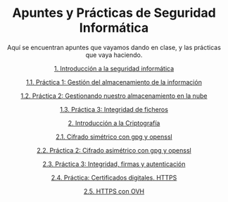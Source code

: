 <div align="center">

# Apuntes y Prácticas de Seguridad Informática

Aquí se encuentran apuntes que vayamos dando en clase, y las prácticas que vaya
haciendo.

[1. Introducción a la seguridad informática](./Introducciónalainformática.md)

   [1.1. Práctica 1: Gestión del almacenamiento de la información](./Práctica1Gestiondelalmacenamiento.md)  

   [1.2. Práctica 2: Gestionando nuestro almacenamiento en la nube](./Práctica2Gestiondelalmacenamientonube.md)

   [1.3. Práctica 3: Integridad de ficheros](./Práctica3Integridadficheros.md)

[2. Introducción a la Criptografía](./Criptografia.md)

[2.1. Cifrado simétrico con gpg y openssl](./Cifradosimetrico.md)

[2.2. Práctica 2: Cifrado asimétrico con gpg y openssl](./Practicacifrado.md)

[2.3. Práctica 3: Integridad, firmas y autenticación](./Practica3.md)

[2.4. Práctica: Certificados digitales. HTTPS](./CertDigitales.md)

[2.5. HTTPS con OVH](./OVHTTPS.md)

</div>
